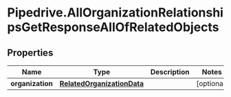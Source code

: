 # Pipedrive.AllOrganizationRelationshipsGetResponseAllOfRelatedObjects

## Properties

Name | Type | Description | Notes
------------ | ------------- | ------------- | -------------
**organization** | [**RelatedOrganizationData**](RelatedOrganizationData.md) |  | [optional] 


